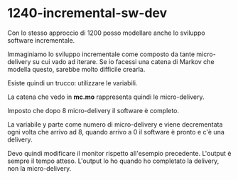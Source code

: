 # 1240-incremental-sw-dev

Con lo stesso approccio di 1200 posso modellare anche lo sviluppo software incrementale.

Immaginiamo lo sviluppo incrementale come composto da tante micro-delivery su cui vado ad iterare. Se io facessi una catena di Markov che modella questo, sarebbe molto difficile crearla.

Esiste quindi un trucco: utilizzare le variabili.

La catena che vedo in **mc.mo** rappresenta quindi le micro-delivery.

Imposto che dopo 8 micro-delivery il software è completo.

La variabile y parte come numero di micro-delivery e viene decrementata ogni volta che arrivo ad 8, quando arrivo a 0 il software è pronto e c'è una delivery.

Devo quindi modificare il monitor rispetto all'esempio precedente. L'output è sempre il tempo atteso. L'output lo ho quando ho completato la delivery, non la micro-delivery.
